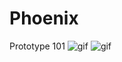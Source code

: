 # Phoenix
Prototype 101
![gif](https://s8.gifyu.com/images/ezgif-4-4386922aa42a.gif)
![gif](https://s8.gifyu.com/images/ezgif-4-fc105c25e391.gif)
